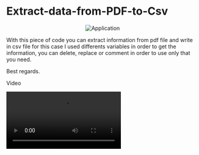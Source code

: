 # Extract-data-from-PDF-to-Csv

<p align="center">
<img class="center" src="http://www.carloshughes.com/img/projets/ExtractPDFtoCSV/Captura.JPG" alt="Application" title="Extract data PDF to CSV">
</p>

With this piece of code you can extract information from pdf file and write in csv file for this case I used differents variables in order to get the information, you can delete, replace or comment in order to use only that you need. 

Best regards.  

Video

<video class="center" src="http://www.carloshughes.com/video/IMG_9336.MOV" alt="Application" title="Extract data PDF to CSV">

